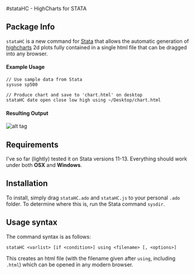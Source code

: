 #stataHC - HighCharts for STATA

## Package Info

`stataHC` is a new command for [Stata](http://www.stata.com/) that allows the automatic generation of [highcharts](http://www.highcharts.com/) 2d plots fully contained in a single html file that can be dragged into any browser.


#### Example Usage

    // Use sample data from Stata
    sysuse sp500
    
    // Produce chart and save to 'chart.html' on desktop
    stataHC date open close low high using ~/Desktop/chart.html
    
#### Resulting Output

![alt tag](https://raw.githubusercontent.com/bsouthga/stataHC/master/example.png)


## Requirements

I've so far (lightly) tested it on Stata versions 11-13. Everything should work under both **OSX** and **Windows**.

## Installation

To install, simply drag `stataHC.ado` and `stataHC.js` to your personal `.ado` folder. To determine where this is, run the Stata command `sysdir`.

## Usage syntax

The command syntax is as follows:

    stataHC <varlist> [if <condition>] using <filename> [, <options>]  
    
This creates an html file (with the filename given after `using`, including `.html`) which can be opened in any modern browser.


